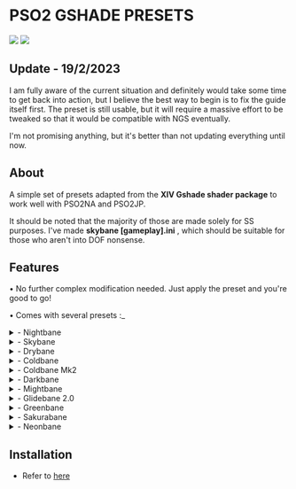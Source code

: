 # PSO2 GSHADE PRESETS

![](https://img.shields.io/github/downloads/hitman66/Gshade-PSO2-presets/total)
![](https://img.shields.io/github/v/release/hitman66/Gshade-PSO2-presets)

## Update - 19/2/2023

I am fully aware of the current situation and definitely would take some time to get back into action, but I believe the best way to begin is to fix the guide itself first. The preset is still usable, but it will require a massive effort to be tweaked so that it would be compatible with NGS eventually.


I'm not promising anything, but it's better than not updating everything until now. 

## About

A simple set of presets adapted from the **XIV Gshade shader package** to work well with PSO2NA and PSO2JP.


It should be noted that the majority of those are made solely for SS purposes. I've made **skybane [gameplay].ini** , which should be suitable for those who aren't into DOF nonsense. 

## Features 

• No further complex modification needed. Just apply the preset and you're good to go!

• Comes with several presets :_

  <details><summary>- Nightbane</summary>
	
  - ## Details
  
     ![Nightbane](https://github.com/hitman66/Gshade-PSO2-preset/blob/master/images/nightbane.jpg)
     - Based on [Full-TimeSenpai - Petrichor](https://twitter.com/faustsenpai)
     - Recommended for night time or low light areas</details>
	 
  <details><summary>- Skybane</summary>
	 
  - ## Details
  
    ![Nightbane](https://github.com/hitman66/Gshade-PSO2-preset/blob/master/images/skybane.jpg)
    - Based on [Full-TimeSenpai - Splendor](https://twitter.com/faustsenpai)
    - Recommended for general usage</details>
    
  <details><summary>- Drybane</summary>

  - ## Details

    ![Drybane](https://github.com/hitman66/Gshade-PSO2-preset/blob/master/images/drybane.jpg)
     - Based on [Talim - overdramatic](https://twitter.com/talim_sc)
     - Recommended for desert and alike</details>
     
  <details><summary>- Coldbane</summary>

  - ## Details

    ![Coldbane](https://github.com/hitman66/Gshade-PSO2-preset/blob/master/images/coldbane.jpg)
     - Based on [Espresso-Glow-Faint Luster](https://twitter.com/espressolala)
     - Recommended for snowy places and alike</details>
     
  <details><summary>- Coldbane Mk2</summary>

  - ## Details
  
     ![Nightbane](https://github.com/hitman66/Gshade-PSO2-preset/blob/master/images/coldbane_revisited.jpg)
     - Recommended for winter cafe and everywhere alike</details>
     
  <details><summary>- Darkbane</summary>

  - ## Details

    ![Darkbane](https://github.com/hitman66/Gshade-PSO2-preset/blob/master/images/darkbane.jpg)
     - Based on [Talim - Gentle Maya](https://twitter.com/talim_sc)
     - Experimental build. Wouldn't go best with bright characters.</details>
     
  <details><summary>- Mightbane</summary>
	 
  - ## Details
  
    ![Nightbane](https://github.com/hitman66/Gshade-PSO2-preset/blob/master/images/mightbane.jpg)
    - Based on [Full-TimeSenpai - Splendor](https://twitter.com/faustsenpai)
    - Recommended for challenge lobby </details>
    
  <details><summary>- Glidebane 2.0</summary>
	 
  - ## Details
  
    ![Nightbane](https://github.com/hitman66/Gshade-PSO2-preset/blob/master/images/glidebane.jpg)
    - Based on [Full-TimeSenpai - Splendor](https://twitter.com/faustsenpai)
    - Recommended for battle lobby and also everything else ( Like Skybane ) </details>
    
 <details><summary>- Greenbane</summary>
	 
  - ## Details
  
    ![Nightbane](https://github.com/hitman66/Gshade-PSO2-preset/blob/master/images/greenbane.jpg)
    - Based on "Liths - The_Realness 3.0"
    - Recommended for forest exploration and alike </details>

 <details><summary>- Sakurabane</summary>
	 
  - ## Details
  
    ![Nightbane](https://github.com/hitman66/Gshade-PSO2-preset/blob/master/images/sakurabane.jpg)
    - Based on [Talim - Focus](https://twitter.com/talim_sc)
    - Recommended for Shironia or sakura themed cafe </details>

  <details><summary>- Neonbane</summary>
	
  - ## Details
  
     ![Nightbane](https://github.com/hitman66/Gshade-PSO2-preset/blob/master/images/neonbane.jpg)
     - Recommended for "The Bridge" and everywhere alike</details>
     
     
## Installation

- Refer to [here](https://github.com/hitman66/Gshade-PSO2-presets/wiki/Installation)
